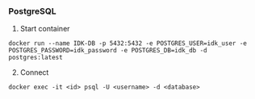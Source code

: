 ### PostgreSQL
1. Start container
  ````
  docker run --name IDK-DB -p 5432:5432 -e POSTGRES_USER=idk_user -e POSTGRES_PASSWORD=idk_password -e POSTGRES_DB=idk_db -d postgres:latest
  ````
2. Connect
  ````
  docker exec -it <id> psql -U <username> -d <database>
  ````